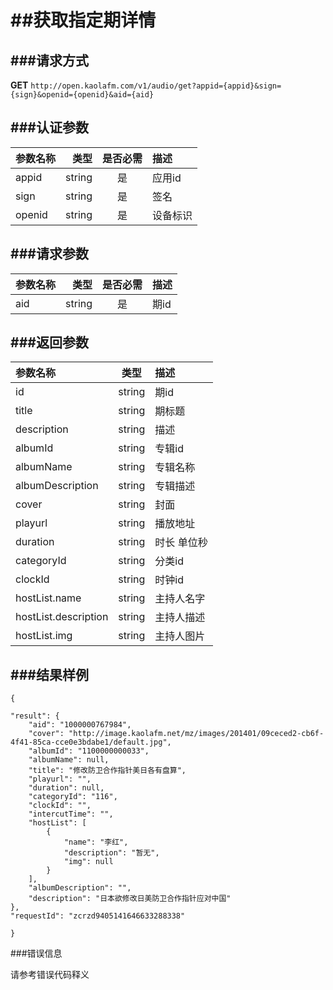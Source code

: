 ##获取指定期详情
===
###请求方式
---

**GET** `http://open.kaolafm.com/v1/audio/get?appid={appid}&sign={sign}&openid={openid}&aid={aid}`

###认证参数
---
| 参数名称 | 类型    | 是否必需 |描述
|:------- |-------:|:------:|:----|
| appid   | string |   是   |应用id
| sign    | string |   是   |签名
| openid  | string |   是   |设备标识


###请求参数
---

| 参数名称 | 类型    | 是否必需 |描述
|:------- |-------:|:------:|:----|
| aid   | string |   是   |期id



###返回参数
---

| 参数名称 | 类型    | 描述 
|:------- |:-------:|:------|
|id	 | string	 | 期id
| title	| string	| 期标题
| description	| string	| 描述
| albumId | string	| 专辑id
| albumName | string	| 专辑名称
| albumDescription	| string	| 专辑描述
| cover | string	| 封面
| playurl | string	| 播放地址
| duration | string	| 时长 单位秒
| categoryId | string	| 分类id
| clockId | string	|  时钟id
| hostList.name | string	| 主持人名字
| hostList.description	| string	| 主持人描述
| hostList.img	| string	| 主持人图片





###结果样例
---

    {

    "result": {
        "aid": "1000000767984",
        "cover": "http://image.kaolafm.net/mz/images/201401/09ceced2-cb6f-4f41-85ca-cce0e3bdabe1/default.jpg",
        "albumId": "1100000000033",
        "albumName": null,
        "title": "修改防卫合作指针美日各有盘算",
        "playurl": "",
        "duration": null,
        "categoryId": "116",
        "clockId": "",
        "intercutTime": "",
        "hostList": [
            {
                "name": "李红",
                "description": "暂无",
                "img": null
            }
        ],
        "albumDescription": "",
        "description": "日本欲修改日美防卫合作指针应对中国"
    },
    "requestId": "zcrzd9405141646633288338"

    }

###错误信息

请参考错误代码释义
